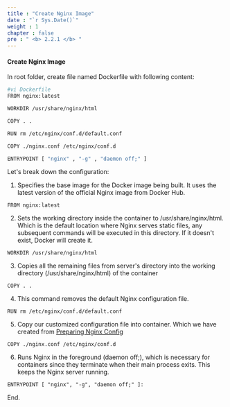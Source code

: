 ```yaml
---
title : "Create Nginx Image"
date : "`r Sys.Date()`"
weight : 1
chapter : false
pre : " <b> 2.2.1 </b> "
---
```


#### Create Nginx Image
In root folder, create file named Dockerfile with following content:
```bash
#vi Dockerfile
FROM nginx:latest

WORKDIR /usr/share/nginx/html

COPY . .

RUN rm /etc/nginx/conf.d/default.conf

COPY ./nginx.conf /etc/nginx/conf.d

ENTRYPOINT [ "nginx" , "-g" , "daemon off;" ]
```

Let's break down the configuration:

1. Specifies the base image for the Docker image being built. It uses the latest version of the official Nginx image from Docker Hub.

```
FROM nginx:latest
```
2. Sets the working directory inside the container to /usr/share/nginx/html. Which is the default location where Nginx serves static files, any subsequent commands will be executed in this directory. If it doesn't exist, Docker will create it.
```
WORKDIR /usr/share/nginx/html
```
3. Copies all the remaining files from server's directory into the working directory (/usr/share/nginx/html) of the container
```
COPY . .
```

4. This command removes the default Nginx configuration file.
```
RUN rm /etc/nginx/conf.d/default.conf
```

5. Copy our customized configuration file into container. Which we have created from [Preparing Nginx Config](/2.1-createnginx/)
```
COPY ./nginx.conf /etc/nginx/conf.d
```

6. Runs Nginx in the foreground (daemon off;), which is necessary for containers since they terminate when their main process exits. This keeps the Nginx server running.
```
ENTRYPOINT [ "nginx", "-g", "daemon off;" ]:
```

End.